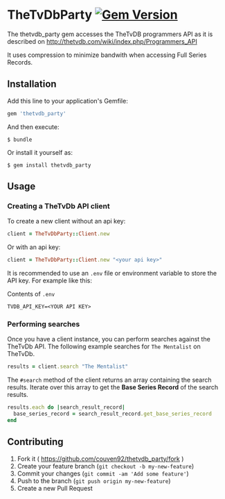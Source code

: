 # TheTvDbParty [![Gem Version](https://badge.fury.io/rb/thetvdb_party.svg)](http://badge.fury.io/rb/thetvdb_party)

The thetvdb_party gem accesses the TheTvDB programmers API as it is described on http://thetvdb.com/wiki/index.php/Programmers_API

It uses compression to minimize bandwith when accessing Full Series Records.

## Installation

Add this line to your application's Gemfile:

```ruby
gem 'thetvdb_party'
```

And then execute:

    $ bundle

Or install it yourself as:

    $ gem install thetvdb_party

## Usage

### Creating a TheTvDb API client

To create a new client without an api key:

```ruby
client = TheTvDbParty::Client.new
```

Or with an api key:

```ruby
client = TheTvDbParty::Client.new "<your api key>"
```

It is recommended to use an `.env` file or environment variable to store the API key.
For example like this:

Contents of `.env`

    TVDB_API_KEY=<YOUR API KEY>

### Performing searches

Once you have a client instance, you can perform searches against the TheTvDb API.
The following example searches for `The Mentalist` on TheTvDb.

```ruby
results = client.search "The Mentalist"
```

The `#search` method of the client returns an array containing the search results. Iterate over this array to get
the **Base Series Record** of the search results.

```ruby
results.each do |search_result_record|
  base_series_record = search_result_record.get_base_series_record
end
```


## Contributing

1. Fork it ( https://github.com/couven92/thetvdb_party/fork )
2. Create your feature branch (`git checkout -b my-new-feature`)
3. Commit your changes (`git commit -am 'Add some feature'`)
4. Push to the branch (`git push origin my-new-feature`)
5. Create a new Pull Request
